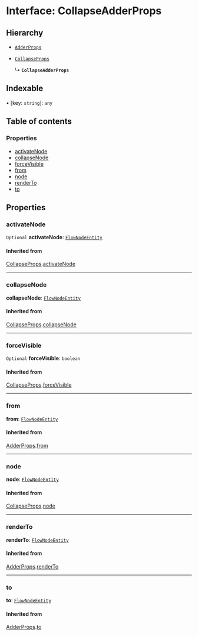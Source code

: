 # Interface: CollapseAdderProps

## Hierarchy

* [`AdderProps`](/auto-docs/fixed-layout-editor/interfaces/AdderProps.md)

* [`CollapseProps`](/auto-docs/fixed-layout-editor/interfaces/CollapseProps.md)

  ↳ **`CollapseAdderProps`**

## Indexable

▪ \[key: `string`]: `any`

## Table of contents

### Properties

* [activateNode](/auto-docs/fixed-layout-editor/interfaces/CollapseAdderProps.md#activatenode)
* [collapseNode](/auto-docs/fixed-layout-editor/interfaces/CollapseAdderProps.md#collapsenode)
* [forceVisible](/auto-docs/fixed-layout-editor/interfaces/CollapseAdderProps.md#forcevisible)
* [from](/auto-docs/fixed-layout-editor/interfaces/CollapseAdderProps.md#from)
* [node](/auto-docs/fixed-layout-editor/interfaces/CollapseAdderProps.md#node)
* [renderTo](/auto-docs/fixed-layout-editor/interfaces/CollapseAdderProps.md#renderto)
* [to](/auto-docs/fixed-layout-editor/interfaces/CollapseAdderProps.md#to)

## Properties

### activateNode

`Optional` **activateNode**: [`FlowNodeEntity`](/auto-docs/fixed-layout-editor/classes/FlowNodeEntity-1.md)

#### Inherited from

[CollapseProps](/auto-docs/fixed-layout-editor/interfaces/CollapseProps.md).[activateNode](/auto-docs/fixed-layout-editor/interfaces/CollapseProps.md#activatenode)

***

### collapseNode

**collapseNode**: [`FlowNodeEntity`](/auto-docs/fixed-layout-editor/classes/FlowNodeEntity-1.md)

#### Inherited from

[CollapseProps](/auto-docs/fixed-layout-editor/interfaces/CollapseProps.md).[collapseNode](/auto-docs/fixed-layout-editor/interfaces/CollapseProps.md#collapsenode)

***

### forceVisible

`Optional` **forceVisible**: `boolean`

#### Inherited from

[CollapseProps](/auto-docs/fixed-layout-editor/interfaces/CollapseProps.md).[forceVisible](/auto-docs/fixed-layout-editor/interfaces/CollapseProps.md#forcevisible)

***

### from

**from**: [`FlowNodeEntity`](/auto-docs/fixed-layout-editor/classes/FlowNodeEntity-1.md)

#### Inherited from

[AdderProps](/auto-docs/fixed-layout-editor/interfaces/AdderProps.md).[from](/auto-docs/fixed-layout-editor/interfaces/AdderProps.md#from)

***

### node

**node**: [`FlowNodeEntity`](/auto-docs/fixed-layout-editor/classes/FlowNodeEntity-1.md)

#### Inherited from

[CollapseProps](/auto-docs/fixed-layout-editor/interfaces/CollapseProps.md).[node](/auto-docs/fixed-layout-editor/interfaces/CollapseProps.md#node)

***

### renderTo

**renderTo**: [`FlowNodeEntity`](/auto-docs/fixed-layout-editor/classes/FlowNodeEntity-1.md)

#### Inherited from

[AdderProps](/auto-docs/fixed-layout-editor/interfaces/AdderProps.md).[renderTo](/auto-docs/fixed-layout-editor/interfaces/AdderProps.md#renderto)

***

### to

**to**: [`FlowNodeEntity`](/auto-docs/fixed-layout-editor/classes/FlowNodeEntity-1.md)

#### Inherited from

[AdderProps](/auto-docs/fixed-layout-editor/interfaces/AdderProps.md).[to](/auto-docs/fixed-layout-editor/interfaces/AdderProps.md#to)

